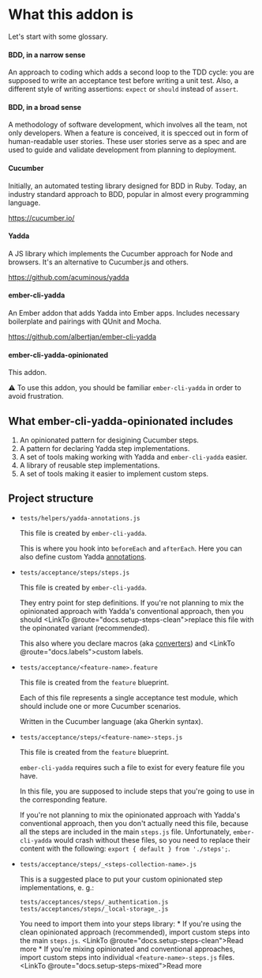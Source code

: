 # What this addon is

Let's start with some glossary.



#### BDD, in a narrow sense

An approach to coding which adds a second loop to the TDD cycle: you are supposed to write an acceptance test before writing a unit test. Also, a different style of writing assertions: `expect` or `should` instead of `assert`.



#### BDD, in a broad sense


A methodology of software development, which involves all the team, not only developers. When a feature is conceived, it is specced out in form of human-readable user stories. These user stories serve as a spec and are used to guide and validate development from planning to deployment.



#### Cucumber

Initially, an automated testing library designed for BDD in Ruby. Today, an industry standard approach to BDD, popular in almost every programming language.

https://cucumber.io/



#### Yadda

A JS library which implements the Cucumber approach for Node and browsers. It's an alternative to Cucumber.js and others.

https://github.com/acuminous/yadda



#### ember-cli-yadda

An Ember addon that adds Yadda into Ember apps. Includes necessary boilerplate and pairings with QUnit and Mocha.

https://github.com/albertjan/ember-cli-yadda



#### ember-cli-yadda-opinionated

This addon.

⚠ To use this addon, you should be familiar `ember-cli-yadda` in order to avoid frustration.



## What ember-cli-yadda-opinionated includes

1. An opinionated pattern for desigining Cucumber steps.
2. A pattern for declaring Yadda step implementations.
3. A set of tools making working with Yadda and `ember-cli-yadda` easier.
4. A library of reusable step implementations.
5. A set of tools making it easier to implement custom steps.



## Project structure

* `tests/helpers/yadda-annotations.js`

    This file is created by `ember-cli-yadda`.
    
    This is where you hook into `beforeEach` and `afterEach`. Here you can also define custom Yadda [annotations](https://acuminous.gitbooks.io/yadda-user-guide/en/feature-specs/annotations.html).

* `tests/acceptance/steps/steps.js`

    This file is created by `ember-cli-yadda`.

    They entry point for step definitions. If you're not planning to mix the opinionated approach with Yadda's conventional approach, then you should <LinkTo @route="docs.setup-steps-clean">replace</LinkTo> this file with the opinonated variant (recommended).

    This also where you declare macros (aka [converters](https://acuminous.gitbooks.io/yadda-user-guide/en/usage/dictionaries.html#converters)) and <LinkTo @route="docs.labels">custom labels</LinkTo>.

* `tests/acceptance/<feature-name>.feature`

    This file is created from the `feature` blueprint.

    Each of this file represents a single acceptance test module, which should include one or more Cucumber scenarios.

    Written in the Cucumber language (aka Gherkin syntax).

* `tests/acceptance/steps/<feature-name>-steps.js`

    This file is created from the `feature` blueprint.

    `ember-cli-yadda` requires such a file to exist for every feature file you have.

    In this file, you are supposed to include steps that you're going to use in the corresponding feature.

    If you're not planning to mix the opinionated approach with Yadda's conventional approach, then you don't actually need this file, because all the steps are included in the main `steps.js` file. Unfortunately, `ember-cli-yadda` would crash without these files, so you need to replace their content with the following: `export { default } from './steps';`.

* `tests/acceptance/steps/_<steps-collection-name>.js`

    This is a suggested place to put your custom opinionated step implementations, e. g.:
    
    ```
    tests/acceptances/steps/_authentication.js
    tests/acceptances/steps/_local-storage_.js
    ```

    You need to import them into your steps library:
      * If you're using the clean opinionated approach (recommended), import custom steps into the main `steps.js`. <LinkTo @route="docs.setup-steps-clean">Read more</LinkTo>
      * If you're mixing opinionated and conventional approaches, import custom steps into individual `<feature-name>-steps.js` files. <LinkTo @route="docs.setup-steps-mixed">Read more</LinkTo>
